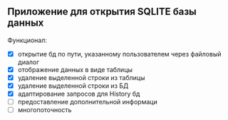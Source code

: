 ## Приложение для открытия SQLITE базы данных
Функционал:
- [x] открытие бд по пути, указанному пользователем через файловый диалог
- [x] отображение данных в виде таблицы
- [x] удаление выделенной строки из таблицы
- [x] удаление выделенной строки из БД
- [x] адаптирование запросов для History бд
- [ ] предоставление дополнительной информаци
- [ ] многопоточность
